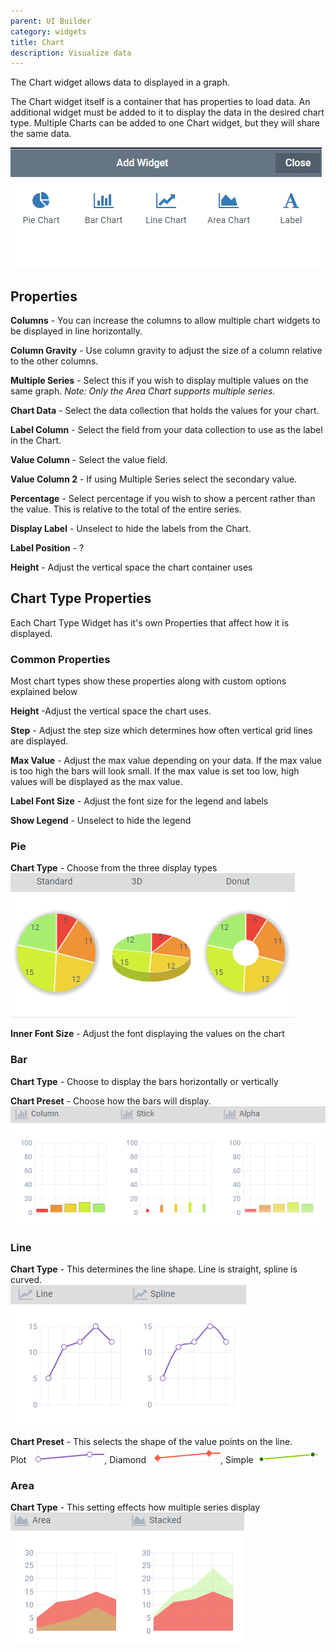 ```yaml
---
parent: UI Builder
category: widgets
title: Chart
description: Visualize data
---
```

The Chart widget allows data to displayed in a graph.

The Chart widget itself is a container that has properties to load data. An additional widget must be added to it to display the data in the desired chart type. Multiple Charts can be added to one Chart widget, but they will share the same data.

![](images/addWidget.png)

## Properties

**Columns** - You can increase the columns to allow multiple chart widgets to be displayed in line horizontally.

**Column Gravity** - Use column gravity to adjust the size of a column relative to the other columns.

**Multiple Series** - Select this if you wish to display multiple values on the same graph. _Note: Only the Area Chart supports multiple series._

**Chart Data** - Select the data collection that holds the values for your chart.

**Label Column** - Select the field from your data collection to use as the label in the Chart.

**Value Column** - Select the value field.

**Value Column 2** - If using Multiple Series select the secondary value.

**Percentage** - Select percentage if you wish to show a percent rather than the value. This is relative to the total of the entire series.

**Display Label** - Unselect to hide the labels from the Chart.

**Label Position** - ?

**Height** - Adjust the vertical space the chart container uses

## Chart Type Properties

Each Chart Type Widget has it's own Properties that affect how it is displayed.

### Common Properties

Most chart types show these properties along with custom options explained below

**Height** -Adjust the vertical space the chart uses.

**Step** - Adjust the step size which determines how often vertical grid lines are displayed.

**Max Value** - Adjust the max value depending on your data. If the max value is too high the bars will look small. If the max value is set too low, high values will be displayed as the max value.

**Label Font Size** - Adjust the font size for the legend and labels

**Show Legend** - Unselect to hide the legend

### Pie

**Chart Type** - Choose from the three display types\
![](images/pie.png)

**Inner Font Size** - Adjust the font displaying the values on the chart

### Bar

**Chart Type** - Choose to display the bars horizontally or vertically

**Chart Preset** - Choose how the bars will display.\
![](images/bar.png)

### Line

**Chart Type** - This determines the line shape. Line is straight, spline is curved.\
![](images/line.png)

**Chart Preset** - This selects the shape of the value points on the line.\
Plot ![](images/plot.png),
Diamond ![](images/diamond.png),
Simple ![](images/simple.png)

### Area

**Chart Type** - This setting effects how multiple series display\
![](images/area.png)

